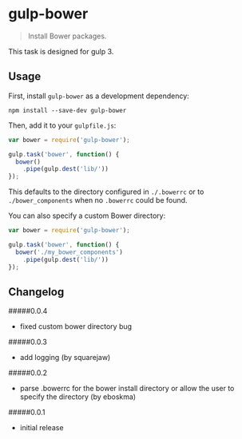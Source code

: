 # gulp-bower
> Install Bower packages.

This task is designed for gulp 3.

## Usage

First, install `gulp-bower` as a development dependency:

```shell
npm install --save-dev gulp-bower
```

Then, add it to your `gulpfile.js`:

```javascript
var bower = require('gulp-bower');

gulp.task('bower', function() {
  bower()
    .pipe(gulp.dest('lib/'))
});
```

This defaults to the directory configured in `./.bowerrc` or to `./bower_components` when no `.bowerrc` could be found.

You can also specify a custom Bower directory:

```javascript
var bower = require('gulp-bower');

gulp.task('bower', function() {
  bower('./my_bower_components')
    .pipe(gulp.dest('lib/'))
});
```

## Changelog

#####0.0.4
- fixed custom bower directory bug

#####0.0.3
- add logging (by squarejaw)

#####0.0.2
- parse .bowerrc for the bower install directory or allow the user to specify the directory (by eboskma)

#####0.0.1
- initial release
